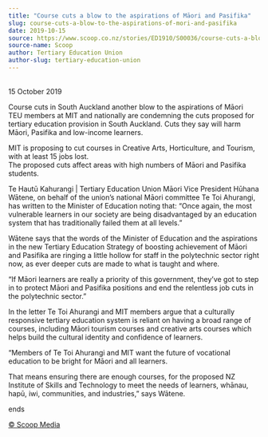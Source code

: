 ```yaml
---
title: "Course cuts a blow to the aspirations of Māori and Pasifika"
slug: course-cuts-a-blow-to-the-aspirations-of-mori-and-pasifika
date: 2019-10-15
source: https://www.scoop.co.nz/stories/ED1910/S00036/course-cuts-a-blow-to-the-aspirations-of-maori-and-pasifika.htm
source-name: Scoop
author: Tertiary Education Union
author-slug: tertiary-education-union
---
```


<p><br>15 October 2019 </p><p>Course cuts in South Auckland
another blow to the aspirations of Māori <br>TEU members at
MIT and nationally are condemning the cuts proposed for
tertiary education provision in South Auckland. Cuts they
say will harm Māori, Pasifika and low-income
learners.</p>

<p>MIT is proposing to cut courses in Creative
Arts, Horticulture, and Tourism, with at least 15 jobs
lost.<br>The proposed cuts affect areas with high numbers of
Māori and Pasifika students.</p>

<p>Te Hautū Kahurangi |
Tertiary Education Union Māori Vice President Hūhana
Wātene, on behalf of the union’s national Māori
committee Te Toi Ahurangi, has written to the Minister of
Education noting that:  “Once again, the most vulnerable
learners in our society are being disadvantaged by an
education system that has traditionally failed them at all
levels.”</p>

<p>Wātene says that the words of the Minister of
Education and the aspirations in the new Tertiary Education
Strategy of boosting achievement of Māori and Pasifika are
ringing a little hollow for staff in the polytechnic sector
right now, as ever deeper cuts are made to what is taught
and where.</p>

<p>“If Māori learners are really a priority of
this government, they’ve got to step in to protect Māori
and Pasifika positions and end the relentless job cuts in
the polytechnic sector.”</p>

<p>In the letter Te Toi Ahurangi
and MIT members argue that a culturally responsive tertiary
education system is reliant on having a broad range of
courses, including Māori tourism courses and creative arts
courses which helps build the cultural identity and
confidence of learners.</p>

<p>“Members of Te Toi Ahurangi and
MIT want the future of vocational education to be bright for
Māori and all learners.</p>

<p>That means ensuring there are
enough courses, for the proposed NZ Institute of Skills and
Technology to meet the needs of learners, whānau, hapū,
iwi, communities, and industries,” says
Wātene.</p>

<p>ends
</p>

<p>
<a href="http://www.scoop.co.nz/about/terms.html" target="_blank"><span>© Scoop Media</span></a>
         </p>